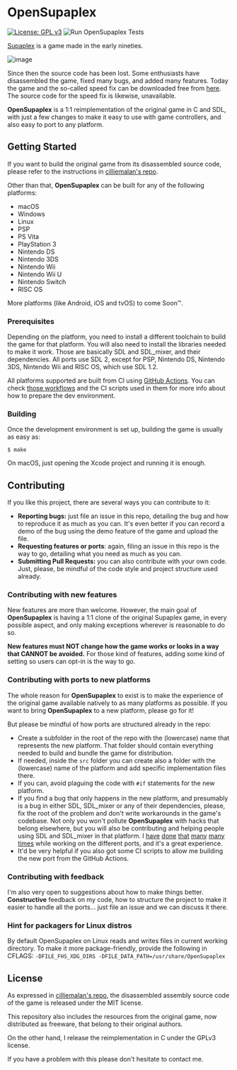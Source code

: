# OpenSupaplex

[![License: GPL v3](https://img.shields.io/badge/License-GPLv3-blue.svg)](https://www.gnu.org/licenses/gpl-3.0) ![Run OpenSupaplex Tests](https://github.com/sergiou87/open-supaplex/workflows/Run%20OpenSupaplex%20Tests/badge.svg)

[Supaplex](https://en.wikipedia.org/wiki/Supaplex) is a game made in the early nineties.

![image](https://github.com/sergiou87/open-supaplex/raw/master/switch/resources/screenshots/OpenSupaplex-5.png)

Since then the source code has been lost. Some enthusiasts have disassembled the game,
fixed many bugs, and added many features. Today the game and the so-called speed fix can
be downloaded free from [here](http://www.elmerproductions.com/sp/dlinst.html). The source code for the speed fix is likewise, unavailable.

**OpenSupaplex** is a 1:1 reimplementation of the original game in C and SDL, with just a few changes to make it easy to use with game controllers, and also easy to port to any platform.

## Getting Started

If you want to build the original game from its disassembled source code, please refer to
the instructions in [cilliemalan's repo](https://github.com/cilliemalan/supaplex).

Other than that, **OpenSupaplex** can be built for any of the following platforms:
- macOS
- Windows
- Linux
- PSP
- PS Vita
- PlayStation 3
- Nintendo DS
- Nintendo 3DS
- Nintendo Wii
- Nintendo Wii U
- Nintendo Switch
- RISC OS

More platforms (like Android, iOS and tvOS) to come Soon™.

### Prerequisites
Depending on the platform, you need to install a different toolchain to build the game for that platform.
You will also need to install the libraries needed to make it work. Those are basically SDL and SDL_mixer,
and their dependencies. All ports use SDL 2, except for PSP, Nintendo DS, Nintendo 3DS, Nintendo Wii and
RISC OS, which use SDL 1.2.

All platforms supported are built from CI using [GitHub Actions](https://github.com/sergiou87/open-supaplex/actions). You can check [those workflows](https://github.com/sergiou87/open-supaplex/tree/master/.github/workflows)
and the CI scripts used in them for more info about how to prepare the dev environment.

### Building
Once the development environment is set up, building the game is usually as easy as:
```
$ make
```

On macOS, just opening the Xcode project and running it is enough.

## Contributing

If you like this project, there are several ways you can contribute to it:
- **Reporting bugs:** just file an issue in this repo, detailing the bug and how to reproduce it as much as you can.
It's even better if you can record a demo of the bug using the demo feature of the game and upload the file.
- **Requesting features or ports**: again, filing an issue in this repo is the way to go, detailing what you need as much as you can.
- **Submitting Pull Requests:** you can also contribute with your own code. Just, please, be mindful of the code style and project structure used
already.

### Contributing with new features

New features are more than welcome. However, the main goal of **OpenSupaplex** is having a 1:1 clone of the
original Supaplex game, in every possible aspect, and only making exceptions wherever is reasonable to do so.

**New features must NOT change how the game works or looks in a way that CANNOT be avoided.** For those kind of
features, adding some kind of setting so users can opt-in is the way to go.

### Contributing with ports to new platforms

The whole reason for **OpenSupaplex** to exist is to make the experience of the original game available natively to as many platforms
as possible. If you want to bring **OpenSupaplex** to a new platform, please go for it!

But please be mindful of how ports are structured already in the repo:
- Create a subfolder in the root of the repo with the (lowercase) name that represents the new platform.
That folder should contain everything needed to build and bundle the game for distribution.
- If needed, inside the `src` folder you can create also a folder with the (lowercase) name of the platform
and add specific implementation files there.
- If you can, avoid plaguing the code with `#if` statements for the new platform.
- If you find a bug that only happens in the new platform, and presumably is a bug in either SDL,
SDL_mixer or any of their dependencies, please, fix the root of the problem and don't write workarounds
in the game's codebase. Not only you won't pollute **OpenSupaplex** with hacks that belong elsewhere,
but you will also be contributing and helping people using SDL and SDL_mixer in that platform.
I [have](https://github.com/SDL-mirror/SDL_mixer/commit/786f515337a51f3cb5cdbfdba63ffe8ec9c6ff69) [done](https://github.com/devkitPro/SDL/pull/59) [that](https://github.com/ps3dev/PSL1GHT/pull/71) [many](https://github.com/ps3dev/ps3libraries/pull/37) [many](https://github.com/rsn8887/SDL-Vita/pull/8) [times](https://github.com/devkitPro/SDL/pull/57) while working on the different ports, and it's a great experience.
- It'd be very helpful if you also got some CI scripts to allow me building the new port from the GitHub Actions.

### Contributing with feedback

I'm also very open to suggestions about how to make things better. **Constructive** feedback on my code, how to structure the project
to make it easier to handle all the ports… just file an issue and we can discuss it there.

### Hint for packagers for Linux distros

By default OpenSupaplex on Linux reads and writes files in current working directory. To make it more package-friendly, provide the following in CFLAGS: `-DFILE_FHS_XDG_DIRS -DFILE_DATA_PATH=/usr/share/OpenSupaplex`

## License
As expressed in [cilliemalan's repo](https://github.com/cilliemalan/supaplex), the
disassembled assembly source code of the game is released under the MIT license.

This repository also includes the resources from the original game, now distributed as
freeware, that belong to their original authors.

On the other hand, I release the reimplementation in C under the GPLv3 license.

If you have a problem with this please don't hesitate to contact me.
